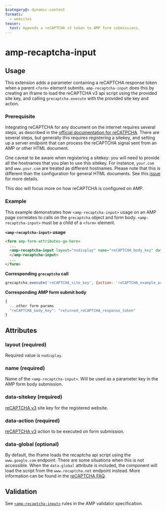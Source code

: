 ```yaml
---
$category@: dynamic-content
formats:
  - websites
teaser:
  text: Appends a reCAPTCHA v3 token to AMP form submissions.
---
```


<!---
Copyright 2018 The AMP HTML Authors. All Rights Reserved.

Licensed under the Apache License, Version 2.0 (the "License");
you may not use this file except in compliance with the License.
You may obtain a copy of the License at

http://www.apache.org/licenses/LICENSE-2.0

Unless required by applicable law or agreed to in writing, software
distributed under the License is distributed on an "AS-IS" BASIS,
WITHOUT WARRANTIES OR CONDITIONS OF ANY KIND, either express or implied.
See the License for the specific language governing permissions and
limitations under the License.
-->

# amp-recaptcha-input

## Usage

This extension adds a parameter containing a reCAPTCHA response token when a parent `<form>` element submits. `amp-recaptcha-input` does this by creating an iframe to load the reCAPTCHA v3 api script using the provided site key, and calling `grecaptcha.execute` with the provided site key and action.

### Prerequisite

Integrating reCAPTCHA for any document on the internet requires several steps, as described in the [official documentation for reCATPCHA](https://developers.google.com/recaptcha/docs/v3).
There are several steps, but generally this requires registering a sitekey, and setting up a server endpoint that can process the reCAPTCHA signal sent from an AMP or other HTML document.

One caveat to be aware when registering a sitekey: you will need to provide all the hostnames that you plan to use this sitekey. For instance, `your.com` and `www.your.com` are treated as different hostnames.
Please note that this is different than the configuration for general HTML documents. See this [issue](https://github.com/ampproject/amphtml/issues/22279) for more details.

This doc will focus more on how reCAPTCHA is configured on AMP.

### Example

This example demonstrates how `<amp-recaptcha-input>` usage on an AMP page correlates to calls on the `grecaptcha` object and form body. `<amp-recaptcha-input>` must be a child of a `<form>` element.

**`<amp-recaptcha-input>` usage**

```html
<form amp-form-attributes-go-here>
  ...
  <amp-recaptcha-input layout="nodisplay" name="reCAPTCHA_body_key" data-sitekey=”reCAPTCHA_site_key" data-action="reCAPTCHA_example_action">
  </amp-recaptcha-input>
  ...
</form>
```

**Corresponding `grecaptcha` call**

```js
grecaptcha.execute('reCAPTCHA_site_key', {action: 'reCAPTCHA_example_action'});
```

**Corresponding AMP form submit body**

```js
{
  ...other form params
  "reCAPTCHA_body_key": "returned_reCAPTCHA_response_token"
}
```

## Attributes

### layout (required)

Required value is `nodisplay`.

### name (required)

Name of the `<amp-recaptcha-input>`. Will be used as a parameter key in the AMP form body submission.

### data-sitekey (required)

[reCAPTCHA v3](https://developers.google.com/recaptcha/docs/v3) site key for the registered website.

### data-action (required)

[reCAPTCHA v3](https://developers.google.com/recaptcha/docs/v3) action to be executed on form submission.

### data-global (optional)

By default, the iframe loads the recaptcha api script using the `www.google.com` endpoint. There are some situations when this is not accessible. When the `data-global` attribute is included, the component will load the script from the `www.recaptcha.net` endpoint instead. More information can be found in the [reCAPTCHA FAQ](https://developers.google.com/recaptcha/docs/faq#can-i-use-recaptcha-globally).

## Validation

See [`<amp-recaptcha-input>`](https://github.com/ampproject/amphtml/blob/master/extensions/amp-recaptcha-input/validator-amp-recaptcha-input.protoascii) rules in the AMP validator specification.
